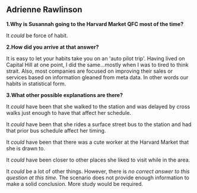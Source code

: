 ## **Adrienne Rawlinson**


**1.Why is Susannah going to the Harvard Market QFC most of the time?**

It *could* be force of habit. 

**2.How did you arrive at that answer?**

It is easy to let your habits take you on an 'auto pilot trip'. Having lived on Capital Hill at one point, I did the same...mostly when I was to tired to think strait. Also, most companies are focused on improving their sales or services based on information gleaned from meta data. In other words our habits in statistical form.

**3.What other possible explanations are there?**

It *could* have been that she walked to the station and was delayed by cross walks just enough to have that affect her schedule.

It *could* have been that she rides a surface street bus to the station and had that prior bus schedule affect her timing.

It *could* have been that there was a cute worker at the Harvard Market that she is drawn to.

It *could* have been closer to other places she liked to visit while in the area.

It *could* be a lot of other things. However, there is *no correct answer to this question at this time*. The scenario does not provide enough information to make a solid conclusion. More study would be required. 
